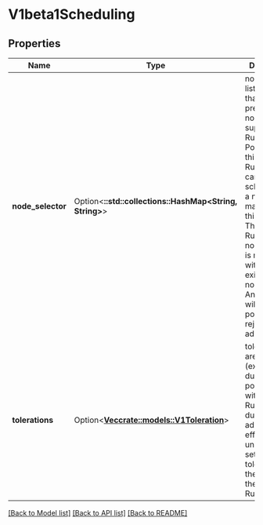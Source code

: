 # V1beta1Scheduling

## Properties

Name | Type | Description | Notes
------------ | ------------- | ------------- | -------------
**node_selector** | Option<**::std::collections::HashMap<String, String>**> | nodeSelector lists labels that must be present on nodes that support this RuntimeClass. Pods using this RuntimeClass can only be scheduled to a node matched by this selector. The RuntimeClass nodeSelector is merged with a pod's existing nodeSelector. Any conflicts will cause the pod to be rejected in admission. | [optional]
**tolerations** | Option<[**Vec<crate::models::V1Toleration>**](v1.Toleration.md)> | tolerations are appended (excluding duplicates) to pods running with this RuntimeClass during admission, effectively unioning the set of nodes tolerated by the pod and the RuntimeClass. | [optional]

[[Back to Model list]](../README.md#documentation-for-models) [[Back to API list]](../README.md#documentation-for-api-endpoints) [[Back to README]](../README.md)


